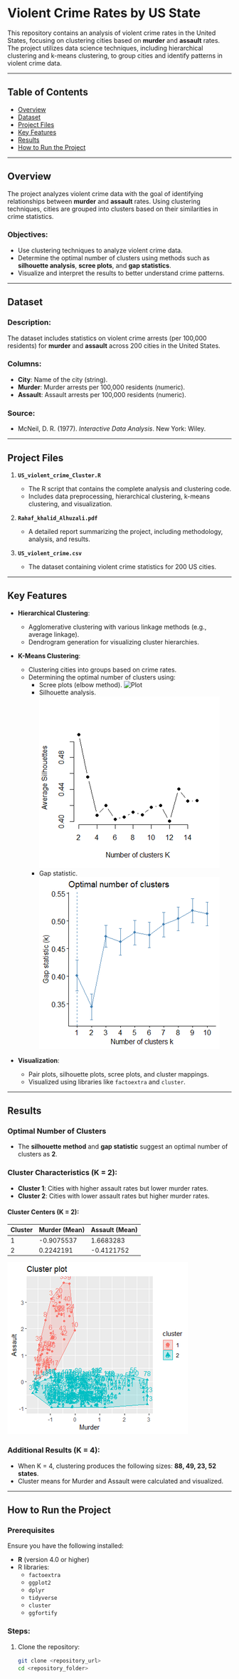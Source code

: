 # Violent Crime Rates by US State

This repository contains an analysis of violent crime rates in the United States, focusing on clustering cities based on **murder** and **assault** rates. The project utilizes data science techniques, including hierarchical clustering and k-means clustering, to group cities and identify patterns in violent crime data.

---

## Table of Contents

- [Overview](#overview)
- [Dataset](#dataset)
- [Project Files](#project-files)
- [Key Features](#key-features)
- [Results](#results)
- [How to Run the Project](#how-to-run-the-project)


---

## Overview

The project analyzes violent crime data with the goal of identifying relationships between **murder** and **assault** rates. Using clustering techniques, cities are grouped into clusters based on their similarities in crime statistics.

### Objectives:
- Use clustering techniques to analyze violent crime data.
- Determine the optimal number of clusters using methods such as **silhouette analysis**, **scree plots**, and **gap statistics**.
- Visualize and interpret the results to better understand crime patterns.

---

## Dataset

### Description:
The dataset includes statistics on violent crime arrests (per 100,000 residents) for **murder** and **assault** across 200 cities in the United States.

### Columns:
- **City**: Name of the city (string).
- **Murder**: Murder arrests per 100,000 residents (numeric).
- **Assault**: Assault arrests per 100,000 residents (numeric).

### Source:
- McNeil, D. R. (1977). *Interactive Data Analysis*. New York: Wiley.

---

## Project Files

1. **`US_violent_crime_Cluster.R`**
   - The R script that contains the complete analysis and clustering code.
   - Includes data preprocessing, hierarchical clustering, k-means clustering, and visualization.

2. **`Rahaf_khalid_Alhuzali.pdf`**
   - A detailed report summarizing the project, including methodology, analysis, and results.

3. **`US_violent_crime.csv`**
   - The dataset containing violent crime statistics for 200 US cities.

---

## Key Features

- **Hierarchical Clustering**:
  - Agglomerative clustering with various linkage methods (e.g., average linkage).
  - Dendrogram generation for visualizing cluster hierarchies.

- **K-Means Clustering**:
  - Clustering cities into groups based on crime rates.
  - Determining the optimal number of clusters using:
    - Scree plots (elbow method).
      ![Plot](plot1..png)
    - Silhouette analysis.
      ![Plot](plot4.png)
    - Gap statistic.
      ![Plot](plot2.png)

- **Visualization**:
  - Pair plots, silhouette plots, scree plots, and cluster mappings.
  - Visualized using libraries like `factoextra` and `cluster`.

---

## Results

### Optimal Number of Clusters
- The **silhouette method** and **gap statistic** suggest an optimal number of clusters as **2**.
  

### Cluster Characteristics (K = 2):
- **Cluster 1**: Cities with higher assault rates but lower murder rates.
- **Cluster 2**: Cities with lower assault rates but higher murder rates.

#### Cluster Centers (K = 2):
| Cluster | Murder (Mean) | Assault (Mean) |
|---------|---------------|----------------|
| 1       | -0.9075537    | 1.6683283      |
| 2       | 0.2242191     | -0.4121752     |

![Plot](plot5.png)

### Additional Results (K = 4):
- When K = 4, clustering produces the following sizes: **88, 49, 23, 52 states**.
- Cluster means for Murder and Assault were calculated and visualized.

---

## How to Run the Project

### Prerequisites
Ensure you have the following installed:
- **R** (version 4.0 or higher)
- R libraries:
  - `factoextra`
  - `ggplot2`
  - `dplyr`
  - `tidyverse`
  - `cluster`
  - `ggfortify`

### Steps:
1. Clone the repository:
   ```bash
   git clone <repository_url>
   cd <repository_folder>
